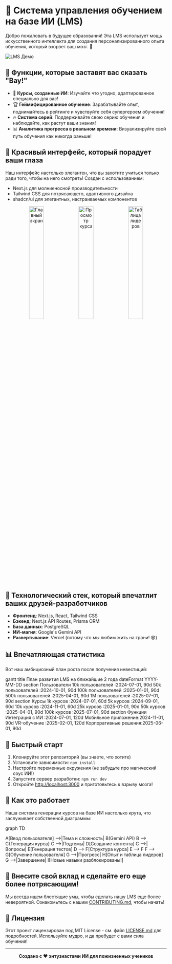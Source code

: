 # 🚀 Система управления обучением на базе ИИ (LMS)

Добро пожаловать в будущее образования! Эта LMS использует мощь искусственного интеллекта для создания персонализированного опыта обучения, который взорвет ваш мозг. 🤯

![LMS Демо](https://your-demo-gif-url.gif)

## 🌟 Функции, которые заставят вас сказать "Вау!"

- 🧠 **Курсы, созданные ИИ**: Изучайте что угодно, адаптированное специально для вас!
- 🏆 **Геймифицированное обучение**: Зарабатывайте опыт, поднимайтесь в рейтинге и чувствуйте себя супергероем обучения!
- 🔥 **Система серий**: Поддерживайте свою серию обучения и наблюдайте, как растут ваши знания!
- 📊 **Аналитика прогресса в реальном времени**: Визуализируйте свой путь обучения как никогда раньше!

## 🎨 Красивый интерфейс, который порадует ваши глаза

Наш интерфейс настолько элегантен, что вы захотите учиться только ради того, чтобы на него смотреть! Создан с использованием:

- Next.js для молниеносной производительности
- Tailwind CSS для потрясающего, адаптивного дизайна
- shadcn/ui для элегантных, настраиваемых компонентов

<div align="center">
  <img src="https://via.placeholder.com/300x200.png?text=Главный+экран" alt="Главный экран" width="30%">
  <img src="https://via.placeholder.com/300x200.png?text=Просмотр+курса" alt="Просмотр курса" width="30%">
  <img src="https://via.placeholder.com/300x200.png?text=Таблица+лидеров" alt="Таблица лидеров" width="30%">
</div>

## 🧪 Технологический стек, который впечатлит ваших друзей-разработчиков

- **Фронтенд**: Next.js, React, Tailwind CSS
- **Бэкенд**: Next.js API Routes, Prisma ORM
- **База данных**: PostgreSQL
- **ИИ-магия**: Google's Gemini API
- **Развертывание**: Vercel (потому что мы любим жить на грани! 😎)

## 📊 Впечатляющая статистика

Вот наш амбициозный план роста после получения инвестиций:

gantt
    title План развития LMS на ближайшие 2 года
    dateFormat  YYYY-MM-DD
    section Пользователи
    10k пользователей   :2024-07-01, 90d
    50k пользователей   :2024-10-01, 90d
    100k пользователей  :2025-01-01, 90d
    500k пользователей  :2025-04-01, 90d
    1M пользователей    :2025-07-01, 90d
    section Курсы
    1k курсов           :2024-07-01, 60d
    5k курсов           :2024-09-01, 60d
    10k курсов          :2024-11-01, 60d
    25k курсов          :2025-01-01, 90d
    50k курсов          :2025-04-01, 90d
    100k курсов         :2025-07-01, 90d
    section Функции
    Интеграция с ИИ     :2024-07-01, 120d
    Мобильное приложение:2024-11-01, 90d
    VR-обучение         :2025-02-01, 120d
    Корпоративные решения:2025-06-01, 90d


## 🚀 Быстрый старт

1. Клонируйте этот репозиторий (вы знаете, что хотите)
2. Установите зависимости: `npm install`
3. Настройте переменные окружения (не забудьте про магический соус ИИ!)
4. Запустите сервер разработки: `npm run dev`
5. Откройте [http://localhost:3000](http://localhost:3000) и приготовьтесь к взрыву мозга!

## 🧠 Как это работает

Наша система генерации курсов на базе ИИ настолько крута, что заслуживает собственной диаграммы:

graph TD

A[Ввод пользователя] -->|Тема и сложность| B(Gemini API)
B --> C{Генерация курса}
C -->|Подтемы| D[Создание контента]
C -->|Вопросы| E[Генерация тестов]
D --> F[Структура курса]
E --> F
F --> G[Обучение пользователя]
G -->|Прогресс| H[Опыт и таблица лидеров]
G -->|Завершение| I[Новые навыки разблокированы!]


## 🌈 Внесите свой вклад и сделайте его еще более потрясающим!

Мы всегда ищем блестящие умы, чтобы сделать нашу LMS еще более невероятной. Ознакомьтесь с нашим [CONTRIBUTING.md](CONTRIBUTING.md), чтобы начать!

## 📜 Лицензия

Этот проект лицензирован под MIT License - см. файл [LICENSE.md](LICENSE.md) для подробностей. Используйте мудро, и да пребудет с вами сила обучения!

---

<div align="center">
  <strong>Создано с ❤️ энтузиастами ИИ для пожизненных учеников</strong>
</div>